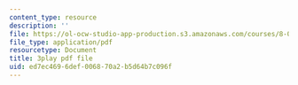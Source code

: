 ```yaml
---
content_type: resource
description: ''
file: https://ol-ocw-studio-app-production.s3.amazonaws.com/courses/8-01sc-classical-mechanics-fall-2016/ed7ec4696def006870a2b5d64b7c096f_7Mv5hT1nugQ.pdf
file_type: application/pdf
resourcetype: Document
title: 3play pdf file
uid: ed7ec469-6def-0068-70a2-b5d64b7c096f
---
```

